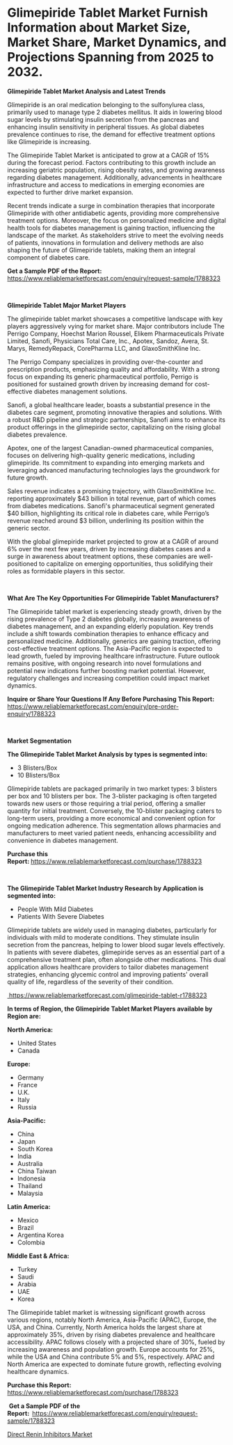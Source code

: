 <p><h1>Glimepiride Tablet Market Furnish Information about Market Size, Market Share, Market Dynamics, and Projections Spanning from 2025 to 2032.</h1></p><p><strong>Glimepiride Tablet Market Analysis and Latest Trends</strong></p>
<p><p>Glimepiride is an oral medication belonging to the sulfonylurea class, primarily used to manage type 2 diabetes mellitus. It aids in lowering blood sugar levels by stimulating insulin secretion from the pancreas and enhancing insulin sensitivity in peripheral tissues. As global diabetes prevalence continues to rise, the demand for effective treatment options like Glimepiride is increasing.</p><p>The Glimepiride Tablet Market is anticipated to grow at a CAGR of 15% during the forecast period. Factors contributing to this growth include an increasing geriatric population, rising obesity rates, and growing awareness regarding diabetes management. Additionally, advancements in healthcare infrastructure and access to medications in emerging economies are expected to further drive market expansion.</p><p>Recent trends indicate a surge in combination therapies that incorporate Glimepiride with other antidiabetic agents, providing more comprehensive treatment options. Moreover, the focus on personalized medicine and digital health tools for diabetes management is gaining traction, influencing the landscape of the market. As stakeholders strive to meet the evolving needs of patients, innovations in formulation and delivery methods are also shaping the future of Glimepiride tablets, making them an integral component of diabetes care.</p></p>
<p><strong>Get a Sample PDF of the Report:&nbsp;</strong> <a href="https://www.reliablemarketforecast.com/enquiry/request-sample/1788323?utm_campaign=3081&utm_medium=2&utm_source=Github&utm_content=ia&utm_term=08032025&utm_id=glimepiride-tablet">https://www.reliablemarketforecast.com/enquiry/request-sample/1788323</a></p>
<p>&nbsp;</p>
<p><strong>Glimepiride Tablet Major Market Players</strong></p>
<p><p>The glimepiride tablet market showcases a competitive landscape with key players aggressively vying for market share. Major contributors include The Perrigo Company, Hoechst Marion Roussel, Elikem Pharmaceuticals Private Limited, Sanofi, Physicians Total Care, Inc., Apotex, Sandoz, Avera, St. Marys, RemedyRepack, CorePharma LLC, and GlaxoSmithKline Inc.</p><p>The Perrigo Company specializes in providing over-the-counter and prescription products, emphasizing quality and affordability. With a strong focus on expanding its generic pharmaceutical portfolio, Perrigo is positioned for sustained growth driven by increasing demand for cost-effective diabetes management solutions.</p><p>Sanofi, a global healthcare leader, boasts a substantial presence in the diabetes care segment, promoting innovative therapies and solutions. With a robust R&D pipeline and strategic partnerships, Sanofi aims to enhance its product offerings in the glimepiride sector, capitalizing on the rising global diabetes prevalence.</p><p>Apotex, one of the largest Canadian-owned pharmaceutical companies, focuses on delivering high-quality generic medications, including glimepiride. Its commitment to expanding into emerging markets and leveraging advanced manufacturing technologies lays the groundwork for future growth.</p><p>Sales revenue indicates a promising trajectory, with GlaxoSmithKline Inc. reporting approximately $43 billion in total revenue, part of which comes from diabetes medications. Sanofi's pharmaceutical segment generated $40 billion, highlighting its critical role in diabetes care, while Perrigo’s revenue reached around $3 billion, underlining its position within the generic sector.</p><p>With the global glimepiride market projected to grow at a CAGR of around 6% over the next few years, driven by increasing diabetes cases and a surge in awareness about treatment options, these companies are well-positioned to capitalize on emerging opportunities, thus solidifying their roles as formidable players in this sector.</p></p>
<p>&nbsp;</p>
<p><strong>What Are The Key Opportunities For Glimepiride Tablet Manufacturers?</strong></p>
<p><p>The Glimepiride tablet market is experiencing steady growth, driven by the rising prevalence of Type 2 diabetes globally, increasing awareness of diabetes management, and an expanding elderly population. Key trends include a shift towards combination therapies to enhance efficacy and personalized medicine. Additionally, generics are gaining traction, offering cost-effective treatment options. The Asia-Pacific region is expected to lead growth, fueled by improving healthcare infrastructure. Future outlook remains positive, with ongoing research into novel formulations and potential new indications further boosting market potential. However, regulatory challenges and increasing competition could impact market dynamics.</p></p>
<p><strong>Inquire or Share Your Questions If Any Before Purchasing This Report:</strong> <a href="https://www.reliablemarketforecast.com/enquiry/pre-order-enquiry/1788323?utm_campaign=3081&utm_medium=2&utm_source=Github&utm_content=ia&utm_term=08032025&utm_id=glimepiride-tablet">https://www.reliablemarketforecast.com/enquiry/pre-order-enquiry/1788323</a></p>
<p>&nbsp;</p>
<p><strong>Market Segmentation</strong></p>
<p><strong>The Glimepiride Tablet Market Analysis by types is segmented into:</strong></p>
<p><ul><li>3 Blisters/Box</li><li>10 Blisters/Box</li></ul></p>
<p><p>Glimepiride tablets are packaged primarily in two market types: 3 blisters per box and 10 blisters per box. The 3-blister packaging is often targeted towards new users or those requiring a trial period, offering a smaller quantity for initial treatment. Conversely, the 10-blister packaging caters to long-term users, providing a more economical and convenient option for ongoing medication adherence. This segmentation allows pharmacies and manufacturers to meet varied patient needs, enhancing accessibility and convenience in diabetes management.</p></p>
<p><strong>Purchase this Report:&nbsp;</strong><a href="https://www.reliablemarketforecast.com/purchase/1788323?utm_campaign=3081&utm_medium=2&utm_source=Github&utm_content=ia&utm_term=08032025&utm_id=glimepiride-tablet">https://www.reliablemarketforecast.com/purchase/1788323</a></p>
<p>&nbsp;</p>
<p><strong>The Glimepiride Tablet Market Industry Research by Application is segmented into:</strong></p>
<p><ul><li>People With Mild Diabetes</li><li>Patients With Severe Diabetes</li></ul></p>
<p><p>Glimepiride tablets are widely used in managing diabetes, particularly for individuals with mild to moderate conditions. They stimulate insulin secretion from the pancreas, helping to lower blood sugar levels effectively. In patients with severe diabetes, glimepiride serves as an essential part of a comprehensive treatment plan, often alongside other medications. This dual application allows healthcare providers to tailor diabetes management strategies, enhancing glycemic control and improving patients' overall quality of life, regardless of the severity of their condition.</p></p>
<p><a href="https://www.reliablemarketforecast.com/glimepiride-tablet-r1788323?utm_campaign=3081&utm_medium=2&utm_source=Github&utm_content=ia&utm_term=08032025&utm_id=glimepiride-tablet">&nbsp;https://www.reliablemarketforecast.com/glimepiride-tablet-r1788323</a></p>
<p><strong>In terms of Region, the Glimepiride Tablet Market Players available by Region are:</strong></p>
<p>
    <p> <strong> North America: </strong>
        <ul>
            <li>United States</li>
            <li>Canada</li>
        </ul>
        </p> 
    <p> <strong> Europe: </strong>
        <ul>
            <li>Germany</li>
            <li>France</li>
            <li>U.K.</li>
            <li>Italy</li>
            <li>Russia</li>
        </ul>
        </p> 
    <p> <strong> Asia-Pacific: </strong>
        <ul>
            <li>China</li>
            <li>Japan</li>
            <li>South Korea</li>
            <li>India</li>
            <li>Australia</li>
            <li>China Taiwan</li>
            <li>Indonesia</li>
            <li>Thailand</li>
            <li>Malaysia</li>
        </ul>
        </p> 
    <p> <strong> Latin America: </strong>
        <ul>
            <li>Mexico</li>
            <li>Brazil</li>
            <li>Argentina Korea</li>
            <li>Colombia</li>
        </ul>
        </p> 
    <p> <strong> Middle East & Africa: </strong>
        <ul>
            <li>Turkey</li>
            <li>Saudi</li>
            <li>Arabia</li>
            <li>UAE</li>
            <li>Korea</li>
        </ul>
    </p>
    </p>
<p><p>The Glimepiride tablet market is witnessing significant growth across various regions, notably North America, Asia-Pacific (APAC), Europe, the USA, and China. Currently, North America holds the largest share at approximately 35%, driven by rising diabetes prevalence and healthcare accessibility. APAC follows closely with a projected share of 30%, fueled by increasing awareness and population growth. Europe accounts for 25%, while the USA and China contribute 5% and 5%, respectively. APAC and North America are expected to dominate future growth, reflecting evolving healthcare dynamics.</p></p>
<p><strong>Purchase this Report: </strong><a href="https://www.reliablemarketforecast.com/purchase/1788323?utm_campaign=3081&utm_medium=2&utm_source=Github&utm_content=ia&utm_term=08032025&utm_id=glimepiride-tablet">https://www.reliablemarketforecast.com/purchase/1788323</a></p>
<p>&nbsp;<strong>Get a Sample PDF of the Report:&nbsp;&nbsp;</strong><a href="https://www.reliablemarketforecast.com/enquiry/request-sample/1788323?utm_campaign=3081&utm_medium=2&utm_source=Github&utm_content=ia&utm_term=08032025&utm_id=glimepiride-tablet">https://www.reliablemarketforecast.com/enquiry/request-sample/1788323</a></p>
<p><strong></strong></p>
<p><p><a href="https://github.com/saklpelzami95/Market-Research-Report-List-1/blob/main/direct-renin-inhibitors-market.md?utm_campaign=3081&utm_medium=2&utm_source=Github&utm_content=ia&utm_term=08032025&utm_id=glimepiride-tablet">Direct Renin Inhibitors Market</a></p></p>